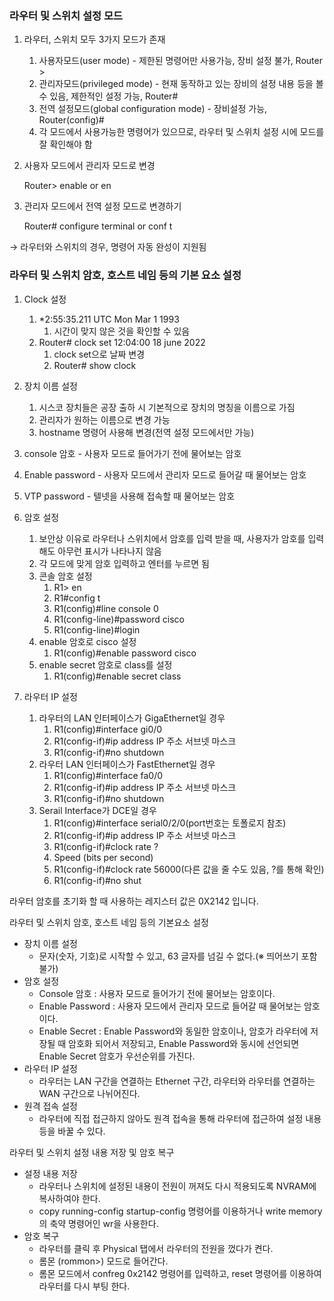 ### 라우터 및 스위치 설정 모드

1. 라우터, 스위치 모두 3가지 모드가 존재
    1. 사용자모드(user mode) - 제한된 명령어만 사용가능, 장비 설정 불가, Router >
    2. 관리자모드(privileged mode) - 현재 동작하고 있는 장비의 설정 내용 등을 볼 수 있음, 제한적인 설정 가능,  Router#
    3. 전역 설정모드(global configuration mode) - 장비설정 가능, Router(config)#
    4. 각 모드에서 사용가능한 명령어가 있으므로, 라우터 및 스위치 설정 시에 모드를 잘 확인해야 함
    
2. 사용자 모드에서 관리자 모드로 변경
    
    Router> enable or en
    
3. 관리자 모드에서 전역 설정 모드로 변경하기
    
    Router# configure terminal or conf t
    

→ 라우터와 스위치의 경우, 명령어 자동 완성이 지원됨

### 라우터 및 스위치 암호, 호스트 네임 등의 기본 요소 설정

1. Clock 설정
    1. *2:55:35.211 UTC Mon Mar 1 1993
        1. 시간이 맞지 않은 것을 확인할 수 있음
    2. Router# clock set 12:04:00 18 june 2022
        1. clock set으로 날짜 변경
        2. Router# show clock

1. 장치 이름 설정
    1. 시스코 장치들은 공장 출하 시 기본적으로 장치의 명칭을 이름으로 가짐
    2. 관리자가 원하는 이름으로 변경 가능
    3. hostname 명령어 사용해 변경(전역 설정 모드에서만 가능)
    
2. console 암호 - 사용자 모드로 들어가기 전에 물어보는 암호
3. Enable password - 사용자 모드에서 관리자 모드로 들어갈 때 물어보는 암호
4. VTP password - 텔넷을 사용해 접속할 때 물어보는 암호
5. 암호 설정
    1. 보안상 이유로 라우터나 스위치에서 암호를 입력 받을 때, 사용자가 암호를 입력해도 아무런 표시가 나타나지 않음
    2. 각 모드에 맞게 암호 입력하고 엔터를 누르면 됨
    3. 콘솔 암호 설정
        1. R1> en
        2. R1#config t
        3. R1(config)#line console 0
        4. R1(config-line)#password cisco
        5. R1(config-line)#login
    4. enable 암호로 cisco 설정
        1. R1(config)#enable password cisco
    5. enable secret 암호로 class를 설정
        1. R1(config)#enable secret class
        
6. 라우터 IP 설정
    1. 라우터의 LAN 인터페이스가 GigaEthernet일 경우
        1. R1(config)#interface gi0/0
        2. R1(config-if)#ip address IP 주소 서브넷 마스크
        3. R1(config-if)#no shutdown
    2. 라우터 LAN 인터페이스가 FastEthernet일 경우
        1. R1(config)#interface fa0/0
        2. R1(config-if)#ip address IP 주소 서브넷 마스크
        3. R1(config-if)#no shutdown
    3. Serail Interface가 DCE일 경우
        1. R1(config)#interface serial0/2/0(port번호는 토폴로지 참조)
        2. R1(config-if)#ip address IP 주소 서브넷 마스크
        3. R1(config-if)#clock rate ?
        4. Speed (bits per second)
        5. R1(config-if)#clock rate 56000(다른 값을 줄 수도 있음, ?를 통해 확인)
        6. R1(config-if)#no shut
        

라우터 암호를 초기화 할 때 사용하는 레지스터 값은 0X2142 입니다.

라우터 및 스위치 암호, 호스트 네임 등의 기본요소 설정

- 장치 이름 설정
    - 문자(숫자, 기호)로 시작할 수 있고, 63 글자를 넘길 수 없다.(※ 띄어쓰기 포함 불가)
- 암호 설정
    - Console 암호 : 사용자 모드로 들어가기 전에 물어보는 암호이다.
    - Enable Password : 사용자 모드에서 관리자 모드로 들어갈 때 물어보는 암호이다.
    - Enable Secret : Enable Password와 동일한 암호이나, 암호가 라우터에 저장될 때 암호화 되어서 저장되고, Enable Password와 동시에 선언되면 Enable Secret 암호가 우선순위를 가진다.
- 라우터 IP 설정
    - 라우터는 LAN 구간을 연결하는 Ethernet 구간, 라우터와 라우터를 연결하는 WAN 구간으로 나뉘어진다.
- 원격 접속 설정
    - 라우터에 직접 접근하지 않아도 원격 접속을 통해 라우터에 접근하여 설정 내용 등을 바꿀 수 있다.
    

라우터 및 스위치 설정 내용 저장 및 암호 복구

- 설정 내용 저장
    - 라우터나 스위치에 설정된 내용이 전원이 꺼져도 다시 적용되도록 NVRAM에 복사하여야 한다.
    - copy running-config startup-config 명령어를 이용하거나 write memory의 축약 명령어인 wr을 사용한다.
- 암호 복구
    - 라우터를 클릭 후 Physical 탭에서 라우터의 전원을 껐다가 켠다.
    - 롬몬 (rommon>) 모드로 들어간다.
    - 롬몬 모드에서 confreg 0x2142 명령어를 입력하고, reset 명령어를 이용하여 라우터를 다시 부팅 한다.